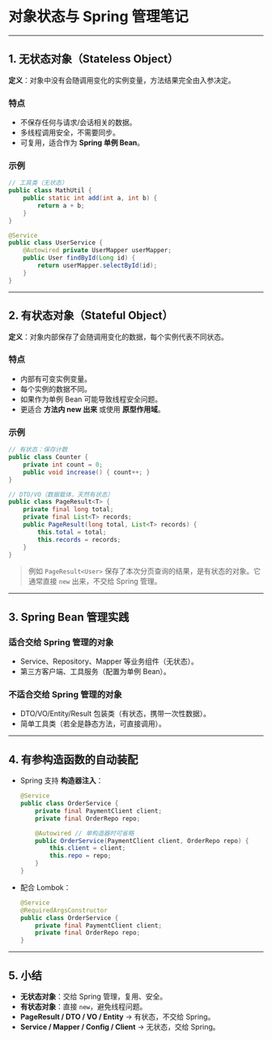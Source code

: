 # 对象状态与 Spring 管理笔记

---

## 1. 无状态对象（Stateless Object）
**定义**：对象中没有会随调用变化的实例变量，方法结果完全由入参决定。

### 特点
- 不保存任何与请求/会话相关的数据。
- 多线程调用安全，不需要同步。
- 可复用，适合作为 **Spring 单例 Bean**。

### 示例
```java
// 工具类（无状态）
public class MathUtil {
    public static int add(int a, int b) {
        return a + b;
    }
}

@Service
public class UserService {
    @Autowired private UserMapper userMapper;
    public User findById(Long id) {
        return userMapper.selectById(id);
    }
}
```

---

## 2. 有状态对象（Stateful Object）
**定义**：对象内部保存了会随调用变化的数据，每个实例代表不同状态。

### 特点
- 内部有可变实例变量。
- 每个实例的数据不同。
- 如果作为单例 Bean 可能导致线程安全问题。
- 更适合 **方法内 new 出来** 或使用 **原型作用域**。

### 示例
```java
// 有状态：保存计数
public class Counter {
    private int count = 0;
    public void increase() { count++; }
}

// DTO/VO（数据载体，天然有状态）
public class PageResult<T> {
    private final long total;
    private final List<T> records;
    public PageResult(long total, List<T> records) {
        this.total = total;
        this.records = records;
    }
}
```

> 例如 `PageResult<User>` 保存了本次分页查询的结果，是有状态的对象。它通常直接 `new` 出来，不交给 Spring 管理。

---

## 3. Spring Bean 管理实践

### 适合交给 Spring 管理的对象
- Service、Repository、Mapper 等业务组件（无状态）。
- 第三方客户端、工具服务（配置为单例 Bean）。

### 不适合交给 Spring 管理的对象
- DTO/VO/Entity/Result 包装类（有状态，携带一次性数据）。
- 简单工具类（若全是静态方法，可直接调用）。

---

## 4. 有参构造函数的自动装配
- Spring 支持 **构造器注入**：
  ```java
  @Service
  public class OrderService {
      private final PaymentClient client;
      private final OrderRepo repo;

      @Autowired // 单构造器时可省略
      public OrderService(PaymentClient client, OrderRepo repo) {
          this.client = client;
          this.repo = repo;
      }
  }
  ```
- 配合 Lombok：
  ```java
  @Service
  @RequiredArgsConstructor
  public class OrderService {
      private final PaymentClient client;
      private final OrderRepo repo;
  }
  ```

---

## 5. 小结
- **无状态对象**：交给 Spring 管理，复用、安全。
- **有状态对象**：直接 `new`，避免线程问题。
- **PageResult / DTO / VO / Entity** → 有状态，不交给 Spring。
- **Service / Mapper / Config / Client** → 无状态，交给 Spring。

